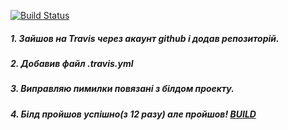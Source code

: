[![Build Status](https://travis-ci.org/Prometej007/devops_course-labs.svg?branch=master)](https://travis-ci.org/Prometej007/devops_course-labs)
##### 1. Зайшов на Travis через акаунт github і додав репозиторій.
##### 2. Добавив файл .travis.yml
##### 3. Виправляю пимилки повязані з білдом проекту.
##### 4. Білд пройшов успішно(з 12 разу) але пройшов! [BUILD](https://travis-ci.org/Prometej007/devops_course-labs/builds/625751789)

